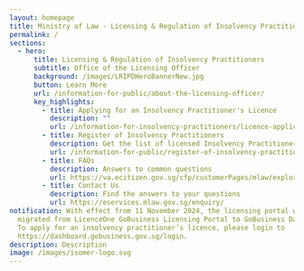 ```yaml
---
layout: homepage
title: Ministry of Law - Licensing & Regulation of Insolvency Practitioners
permalink: /
sections:
  - hero:
      title: Licensing & Regulation of Insolvency Practitioners
      subtitle: Office of the Licensing Officer
      background: /images/LRIPDHeroBannerNew.jpg
      button: Learn More
      url: /information-for-public/about-the-licensing-officer/
      key_highlights:
        - title: Applying for an Insolvency Practitioner's Licence
          description: ""
          url: /information-for-insolvency-practitioners/licence-application-process/
        - title: Register of Insolvency Practitioners
          description: Get the list of licensed Insolvency Practitioners in Singapore
          url: /information-for-public/register-of-insolvency-practitioners/
        - title: FAQs
          description: Answers to common questions
          url: https://va.ecitizen.gov.sg/cfp/customerPages/mlaw/explorefaq.aspx
        - title: Contact Us
          description: Find the answers to your questions
          url: https://eservices.mlaw.gov.sg/enquiry/
notification: With effect from 11 November 2024, the licensing portal will be
  migrated from LicenceOne GoBusiness Licensing Portal to GoBusiness Dashboard.
  To apply for an insolvency practitioner’s licence, please login to
  https://dashboard.gobusiness.gov.sg/login.
description: Description
image: /images/isomer-logo.svg
---
```

